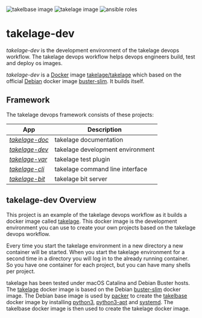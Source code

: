 ![takelbase image](https://github.com/geospin-takelage/takelage-dev/actions/workflows/build_deploy_takelbase_nightly.yml/badge.svg) 
![takelage image](https://github.com/geospin-takelage/takelage-dev/actions/workflows/build_test_project_nightly.yml/badge.svg)
![ansible roles](https://github.com/geospin-takelage/takelage-dev/actions/workflows/build_test_roles_nightly.yml/badge.svg)

# takelage-dev

*takelage-dev* is the development environment 
of the takelage devops workflow.
The takelage devops workflow helps devops engineers
build, test and deploy os images.

*takelage-dev* is a
[Docker](https://www.docker.com) image 
[takelage/takelage](http://hub.docker.com/r/takelage/takelage)
which based on the official [Debian](https://www.debian.org) docker image
[buster-slim](https://hub.docker.com/_/debian). 
It builds itself.

## Framework

The takelage devops framework consists of these projects:

| App | Description |
| --- | ----------- |
| *[takelage-doc](https://github.com/geospin-takelage/takelage-doc)* | takelage documentation |
| *[takelage-dev](https://github.com/geospin-takelage/takelage-dev)* | takelage development environment |
| *[takelage-var](https://github.com/geospin-takelage/takelage-var)* | takelage test plugin |
| *[takelage-cli](https://github.com/geospin-takelage/takelage-cli)* | takelage command line interface |
| *[takelage-bit](https://github.com/geospin-takelage/takelage-bit)* | takelage bit server | 

## takelage-dev Overview

This project is an example of the takelage devops workflow as
it builds a docker image called 
[takelage](https://hub.docker.com/r/takelage/takelage).
This docker image is the development environment you can use
to create your own projects based on the takelage devops workflow.

Every time you start the takelage environment in a new directory
a new container will be started.
When you start the takelage environment for a second time in a
directory you will log in to the already running container.
So you have one container for each project,
but you can have many shells per project.

takelage has been tested under macOS Catalina and Debian Buster hosts.
The [takelage](https://hub.docker.com/r/takelage/takelage)
docker image is based on the Debian 
[buster-slim](https://hub.docker.com/_/debian)
docker image.
The Debian base image is used by 
[packer](https://packer.io)
to create the
[takelbase](https://hub.docker.com/r/takelage/takelbase)
docker image by installing 
[python3](https://packages.debian.org/buster/python3),
[python3-apt](https://packages.debian.org/buster/python3-apt)
and [systemd](https://packages.debian.org/buster/systemd).
The takelbase docker image is then used to create
the takelage docker image.
